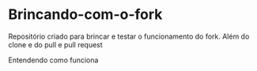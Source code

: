 # Brincando-com-o-fork
Repositório criado para brincar e testar o funcionamento do fork. Além do clone e do pull e pull request

Entendendo como funciona
